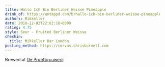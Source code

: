```yaml
---
title: Hallo Ich Bin Berliner Weisse Pineapple
drink_of: https://untappd.com/b/hallo-ich-bin-berliner-weisse-pineapple-mikkeller/2247443
authors: Mikkeller
date: 2018-12-02T22:02:18+0000
rating: 4.75
style: Sour - Fruited Berliner Weisse
checkin:
  title: Mikkeller Bar London
posting_method: https://corvus.chrisburnell.com
---
```


Brewed at [De Proefbrouwerij](https://untappd.com/DeProefbrouwerij)
